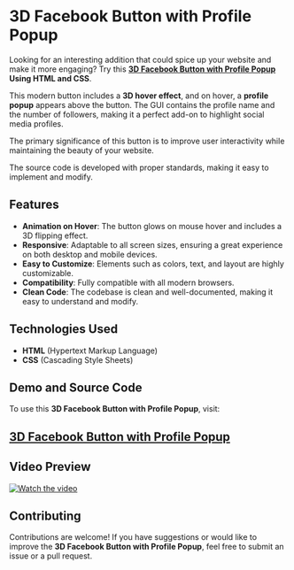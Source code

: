 # 3D Facebook Button with Profile Popup

Looking for an interesting addition that could spice up your website and make it more engaging? Try this **<a href="https://jvcodes.com/3d-facebook-button-with-profile-popup/">3D Facebook Button with Profile Popup</a> Using HTML and CSS**.

This modern button includes a **3D hover effect**, and on hover, a **profile popup** appears above the button. The GUI contains the profile name and the number of followers, making it a perfect add-on to highlight social media profiles.

The primary significance of this button is to improve user interactivity while maintaining the beauty of your website. 

The source code is developed with proper standards, making it easy to implement and modify.

## Features

- **Animation on Hover**: The button glows on mouse hover and includes a 3D flipping effect.
- **Responsive**: Adaptable to all screen sizes, ensuring a great experience on both desktop and mobile devices.
- **Easy to Customize**: Elements such as colors, text, and layout are highly customizable.
- **Compatibility**: Fully compatible with all modern browsers.
- **Clean Code**: The codebase is clean and well-documented, making it easy to understand and modify.

## Technologies Used

- **HTML** (Hypertext Markup Language)
- **CSS** (Cascading Style Sheets)

## Demo and Source Code

To use this **3D Facebook Button with Profile Popup**, visit:

## <a href="https://jvcodes.com/3d-facebook-button-with-profile-popup/">3D Facebook Button with Profile Popup</a>

## Video Preview

[![Watch the video](https://img.youtube.com/vi/BMgTCekVYuI/0.jpg)](https://www.youtube.com/watch?v=BMgTCekVYuI)

## Contributing

Contributions are welcome! If you have suggestions or would like to improve the **3D Facebook Button with Profile Popup**, feel free to submit an issue or a pull request.
